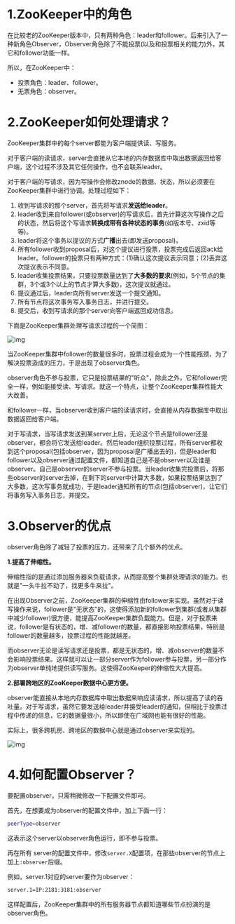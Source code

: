 # 1.ZooKeeper中的角色

在比较老的ZooKeeper版本中，只有两种角色：leader和follower。后来引入了一种新角色Observer，Observer角色除了不能投票(以及和投票相关的能力)外，其它和follower功能一样。

所以，在ZooKeeper中：

- 投票角色：leader、follower。
- 无票角色：observer。



# 2.ZooKeeper如何处理请求？

ZooKeeper集群中的每个server都能为客户端提供读、写服务。

对于客户端的读请求，server会直接从它本地的内存数据库中取出数据返回给客户端，这个过程不涉及其它任何操作，也不会联系leader。

对于客户端的写请求，因为写操作会修改znode的数据、状态，所以必须要在ZooKeeper集群中进行协调。处理过程如下：

1. 收到写请求的那个server，首先将写请求**发送给leader**。
2. leader收到来自follower(或observer)的写请求后，首先计算这次写操作之后的状态，然后将这个写请求**转换成带有各种状态的事务**(如版本号、zxid等等)。
3. leader将这个事务以提议的方式**广播**出去(即发送proposal)。
4. 所有follower收到proposal后，对这个提议进行投票，投票完成后返回ack给leader。follower的投票只有两种方式：(1)确认这次提议表示同意；(2)丢弃这次提议表示不同意。
5. leader收集投票结果，只要投票数量达到了**大多数的要求**(例如，5个节点的集群，3个或3个以上的节点才算大多数)，这次提议就通过。
6. 提议通过后，leader向所有server发送一个提交通知。
7. 所有节点将这次事务写入事务日志，并进行提交。
8. 提交后，收到写请求的那个server向客户端返回成功信息。

下面是ZooKeeper集群处理写请求过程的一个简图：

![img](https://images2018.cnblogs.com/blog/733013/201806/733013-20180628114708778-37091606.png)

当ZooKeeper集群中follower的数量很多时，投票过程会成为一个性能瓶颈，为了解决投票造成的压力，于是出现了observer角色。

observer角色不参与投票，它只是投票结果的"听众"，除此之外，它和follower完全一样，例如能接受读、写请求。就这一个特点，让整个ZooKeeper集群性能大大改善。

和follower一样，当observer收到客户端的读请求时，会直接从内存数据库中取出数据返回给客户端。

对于写请求，当写请求发送到某server上后，无论这个节点是follower还是observer，都会将它发送给leader。然后leader组织投票过程，所有server都收到这个proposal(包括observer，因为proposal是广播出去的)，但是leader和follower以及observer通过配置文件，都知道自己是不是observer以及谁是observer。自己是observer的server不参与投票。当leader收集完投票后，将那些observer的server去掉，在剩下的server中计算大多数，如果投票结果达到了大多数，这次写事务就成功，于是leader通知所有的节点(包括observer)，让它们将事务写入事务日志，并提交。



# 3.Observer的优点

observer角色除了减轻了投票的压力，还带来了几个额外的优点。

**1.提高了伸缩性。**

伸缩性指的是通过添加服务器来负载请求，从而提高整个集群处理请求的能力。也就是"一头牛拉不动了，找更多牛来拉"。

在出现Observer之前，ZooKeeper集群的伸缩性由follower来实现。虽然对于读写操作来说，follower是"无状态"的，这使得添加新的follower到集群(或者从集群中减少follower)很方便，能提高ZooKeeper集群负载能力。但是，对于投票来说，follower是有状态的，增、减follower的数量，都直接影响投票结果，特别是follower的数量越多，投票过程的性能就越差。

而observer无论是读写请求还是投票，都是无状态的，增、减observer的数量不会影响投票结果。这样就可以让一部分server作为follower参与投票，另一部分作为observer单纯地提供读写服务。这使得ZooKeeper的伸缩性大大提高。

**2.部署跨地区的ZooKeeper数据中心更方便。**

observer能直接从本地内存数据库中取出数据来响应读请求，所以提高了读的吞吐量。对于写请求，虽然它要发送给leader并接受leader的通知，但相比于投票过程中传递的信息，它的数据量很小，所以即使在广域网也能有很好的性能。

实际上，很多跨机房、跨地区的数据中心就是通过observer来实现的。

![img](https://images2018.cnblogs.com/blog/733013/201806/733013-20180628112327420-1117288279.png)



# 4.如何配置Observer？

要配置observer，只需稍微修改一下配置文件即可。

首先，在想要成为observer的配置文件中，加上下面一行：

```bash
peerType=observer
```

这表示这个server以observer角色运行，即不参与投票。

再在所有 server的配置文件中，修改`server.X`配置项，在那些observer的节点上加上`:observer`后缀。

例如，server.1对应的server要作为observer：

```bash
server.1=IP:2181:3181:observer
```

这样配置后，ZooKeeper集群中的所有服务器节点都知道哪些节点扮演的是observer角色。